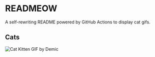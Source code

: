 # READMEOW

A self-rewriting README powered by GitHub Actions to display cat gifs.

## Cats

![Cat Kitten GIF by Demic](https://media0.giphy.com/media/3oriO0OEd9QIDdllqo/200.gif?cid=9acd02dahtuvn8bggmmtossrirwwgvrvrkn95iwsmg2luumo&ep=v1_gifs_search&rid=200.gif&ct=g)
